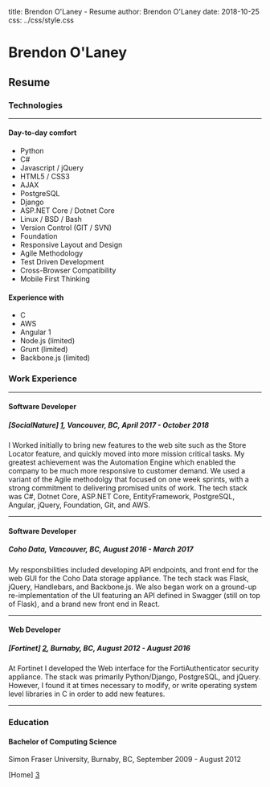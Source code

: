 title: Brendon O'Laney - Resume
author: Brendon O'Laney
date: 2018-10-25
css: ../css/style.css

<div class="intro">
<h1>Brendon O'Laney</h1>
<h2>Resume</h2>
</div>

### Technologies

* * *

#### Day-to-day comfort

- Python
- C#
- Javascript / jQuery
- HTML5 / CSS3
- AJAX
- PostgreSQL
- Django
- ASP.NET Core / Dotnet Core
- Linux / BSD / Bash
- Version Control (GIT / SVN)
- Foundation
- Responsive Layout and Design
- Agile Methodology
- Test Driven Development
- Cross-Browser Compatibility
- Mobile First Thinking

#### Experience with

- C
- AWS
- Angular 1
- Node.js (limited)
- Grunt (limited)
- Backbone.js (limited)




### Work Experience

* * *

#### Software Developer

##### [SocialNature] [1], Vancouver, BC, April 2017 - October 2018

I Worked initially to bring new features to the web site such as the Store Locator feature, and quickly moved into more mission critical tasks. My greatest achievement was the Automation Engine which enabled the company to be much more responsive to customer demand. We used a variant of the Agile methodolgy that focused on one week sprints, with a strong commitment to delivering promised units of work. The tech stack was C#, Dotnet Core, ASP.NET Core, EntityFramework, PostgreSQL, Angular, jQuery, Foundation, Git, and AWS.

* * *

#### Software Developer

##### Coho Data, Vancouver, BC, August 2016 - March 2017

My responsbilities included developing API endpoints, and front end for the web GUI for the Coho Data storage appliance. The tech stack was Flask, jQuery, Handlebars, and Backbone.js. We also began work on a ground-up re-implementation of the UI featuring an API defined in Swagger (still on top of Flask), and a brand new front end in React.

* * *

#### Web Developer

##### [Fortinet] [2], Burnaby, BC, August 2012 - August 2016

At Fortinet I developed the Web interface for the FortiAuthenticator security appliance. The stack was primarily Python/Django, PostgreSQL, and jQuery. However, I found it at times necessary to modify, or write operating system level libraries in C in order to add new features.

* * *


### Education

#### Bachelor of Computing Science

Simon Fraser University, Burnaby, BC, September 2009 - August 2012

[Home] [3]

[1]: https://www.socialnature.com/
[2]: https://www.fortinet.com/
[3]: ../index.html
